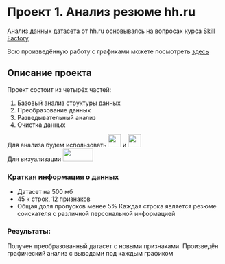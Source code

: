 # Проект 1. Анализ резюме hh.ru 
Анализ данных [датасета](https://drive.google.com/file/d/1Kb78mAWYKcYlellTGhIjPI-bCcKbGuTn/view) от hh.ru основываясь на вопросах курса [Skill Factory](https://skillfactory.ru/)

Всю произведённую работу с графиками можете посмотреть [здесь](https://nbviewer.org/github/MyMomIsPepega/Skill_Factory_Project2/blob/main/Project-1%20HH.ru.ipynb) 

## Описание проекта
   
Проект состоит из четырёх частей:  
1. Базовый анализ структуры данных
2. Преобразование данных
3. Разведывательный анализ
4. Очистка данных

Для анализа будем использовать <img src="https://2e8ram2s1li74atce18qz5y1-wpengine.netdna-ssl.com/wp-content/uploads/2020/03/shutterstock_1375882658-e1583354582236.jpg" width="30" height="30"> и <img src="https://images.unsplash.com/photo-1564349683136-77e08dba1ef7?ixlib=rb-1.2.1&ixid=MnwxMjA3fDB8MHxleHBsb3JlLWZlZWR8Mnx8fGVufDB8fHx8&auto=format&fit=crop&w=40&q=50" width="30" height="30">  
Для визуализации  <img src="https://upload.wikimedia.org/wikipedia/commons/thumb/3/37/Plotly-logo-01-square.png/220px-Plotly-logo-01-square.png" width="70" height="30"> 

### Краткая информация о данных
* Датасет на 500 мб
* 45 к строк, 12 признаков
* Общая доля пропусков менее 5%
Каждая строка является резюме соискателя с различной персональной информацией
### Результаты:  
Получен преобразованный датасет с новыми признаками. Произведён графический анализ с выводами под каждым графиком
